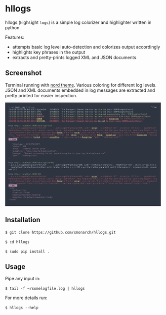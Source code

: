 # hllogs

hllogs (`h`igh`l`ight `logs`) is a simple log colorizer and highlighter written in python.

Features:
- attempts basic log level auto-detection and colorizes output accordingly
- highlights key phrases in the output
- extracts and pretty-prints logged XML and JSON documents

## Screenshot

Terminal running with [nord theme](https://www.nordtheme.com/). Various coloring 
for different log levels. JSON and XML documents embedded in log messages are
extracted and pretty printed for easier inspection.

![Sample](/screenshots/sample.png)

## Installation

`$ git clone https://github.com/xmonarch/hllogs.git`

`$ cd hllogs`

`$ sudo pip install .`

## Usage

Pipe any input in:

`$ tail -f ~/somelogfile.log | hllogs`

For more details run:

`$ hllogs --help`
